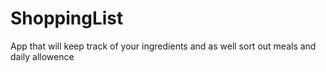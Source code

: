 # ShoppingList
App that will keep track of your ingredients and as well sort out meals and daily allowence
